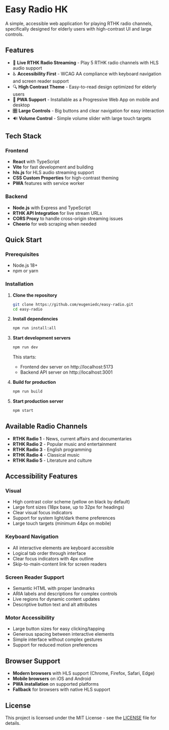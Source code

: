 # Easy Radio HK

A simple, accessible web application for playing RTHK radio channels, specifically designed for elderly users with high-contrast UI and large controls.

## Features

- 🎵 **Live RTHK Radio Streaming** - Play 5 RTHK radio channels with HLS audio support
- ♿ **Accessibility First** - WCAG AA compliance with keyboard navigation and screen reader support  
- 🔍 **High Contrast Theme** - Easy-to-read design optimized for elderly users
- 📱 **PWA Support** - Installable as a Progressive Web App on mobile and desktop
- 🎛️ **Large Controls** - Big buttons and clear navigation for easy interaction
- 🔊 **Volume Control** - Simple volume slider with large touch targets

## Tech Stack

### Frontend
- **React** with TypeScript
- **Vite** for fast development and building
- **hls.js** for HLS audio streaming support
- **CSS Custom Properties** for high-contrast theming
- **PWA** features with service worker

### Backend  
- **Node.js** with Express and TypeScript
- **RTHK API Integration** for live stream URLs
- **CORS Proxy** to handle cross-origin streaming issues
- **Cheerio** for web scraping when needed

## Quick Start

### Prerequisites
- Node.js 18+ 
- npm or yarn

### Installation

1. **Clone the repository**
   ```bash
   git clone https://github.com/eugeniedc/easy-radio.git
   cd easy-radio
   ```

2. **Install dependencies**
   ```bash
   npm run install:all
   ```

3. **Start development servers**
   ```bash
   npm run dev
   ```
   
   This starts:
   - Frontend dev server on http://localhost:5173
   - Backend API server on http://localhost:3001

4. **Build for production**
   ```bash
   npm run build
   ```

5. **Start production server**
   ```bash
   npm start
   ```

## Available Radio Channels

- **RTHK Radio 1** - News, current affairs and documentaries
- **RTHK Radio 2** - Popular music and entertainment  
- **RTHK Radio 3** - English programming
- **RTHK Radio 4** - Classical music
- **RTHK Radio 5** - Literature and culture

## Accessibility Features

### Visual
- High contrast color scheme (yellow on black by default)
- Large font sizes (18px base, up to 32px for headings)
- Clear visual focus indicators  
- Support for system light/dark theme preferences
- Large touch targets (minimum 44px on mobile)

### Keyboard Navigation
- All interactive elements are keyboard accessible
- Logical tab order through interface
- Clear focus indicators with 4px outline
- Skip-to-main-content link for screen readers

### Screen Reader Support
- Semantic HTML with proper landmarks
- ARIA labels and descriptions for complex controls
- Live regions for dynamic content updates
- Descriptive button text and alt attributes

### Motor Accessibility  
- Large button sizes for easy clicking/tapping
- Generous spacing between interactive elements
- Simple interface without complex gestures
- Support for reduced motion preferences

## Browser Support

- **Modern browsers** with HLS support (Chrome, Firefox, Safari, Edge)
- **Mobile browsers** on iOS and Android
- **PWA installation** on supported platforms
- **Fallback** for browsers with native HLS support

## License

This project is licensed under the MIT License - see the [LICENSE](LICENSE) file for details.